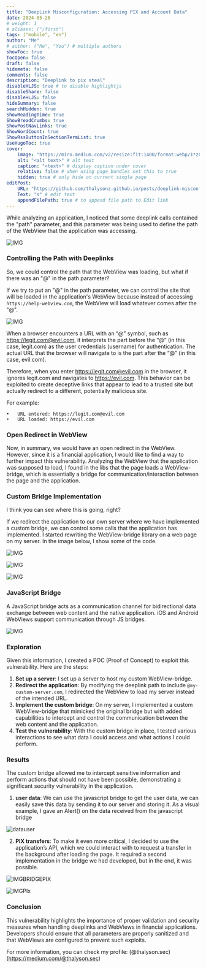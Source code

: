```yaml
---
title: "DeepLink Misconfiguration: Accessing PIX and Account Data"
date: 2024-05-26
# weight: 1
# aliases: ("/first")
tags: ("mobile", "en")
author: "Me"
# author: ("Me", "You") # multiple authors
showToc: true
TocOpen: false
draft: false
hidemeta: false
comments: false
description: "Deeplink to pix steal"
disableHLJS: true # to disable highlightjs
disableShare: false
disableHLJS: false
hideSummary: false
searchHidden: true
ShowReadingTime: true
ShowBreadCrumbs: true
ShowPostNavLinks: true
ShowWordCount: true
ShowRssButtonInSectionTermList: true
UseHugoToc: true
cover:
    image: "https://miro.medium.com/v2/resize:fit:1400/format:webp/1*zCwIgHCFhgCyZrNTB93WTw.png" # image path/url
    alt: "<alt text>" # alt text
    caption: "<text>" # display caption under cover
    relative: false # when using page bundles set this to true
    hidden: true # only hide on current single page
editPost:
    URL: "https://github.com/thalysonz.github.io/posts/deeplink-misconfiguration-pix/"
    Text: "s" # edit text
    appendFilePath: true # to append file path to Edit link
---
```


While analyzing an application, I noticed that some deeplink calls contained the "path" parameter, and this parameter was being used to define the path of the WebView that the application was accessing.

![IMG](https://miro.medium.com/v2/resize:fit:1400/format:webp/1*wWBYh7-N0u06U4IYV_XyVQ.png)



### Controlling the Path with Deeplinks

So, we could control the path that the WebView was loading, but what if there was an "@" in the path parameter?

If we try to put an "@" in the path parameter, we can control the site that will be loaded in the application's WebView because instead of accessing `https://help-webview.com`, the WebView will load whatever comes after the "@".

![IMG](https://miro.medium.com/v2/resize:fit:1400/format:webp/1*zCwIgHCFhgCyZrNTB93WTw.png)


When a browser encounters a URL with an “@” symbol, such as https://legit.com@evil.com, it interprets the part before the “@” (in this case, legit.com) as the user credentials (username) for authentication. The actual URL that the browser will navigate to is the part after the “@” (in this case, evil.com).

Therefore, when you enter https://legit.com@evil.com in the browser, it ignores legit.com and navigates to https://evil.com. This behavior can be exploited to create deceptive links that appear to lead to a trusted site but actually redirect to a different, potentially malicious site.

For example:

	•	URL entered: https://legit.com@evil.com
	•	URL loaded: https://evil.com

### Open Redirect in WebView

Now, in summary, we would have an open redirect in the WebView. However, since it is a financial application, I would like to find a way to further impact this vulnerability. Analyzing the WebView that the application was supposed to load, I found in the libs that the page loads a WebView-bridge, which is essentially a bridge for communication/interaction between the page and the application.

### Custom Bridge Implementation

I think you can see where this is going, right?

If we redirect the application to our own server where we have implemented a custom bridge, we can control some calls that the application has implemented. I started rewriting the WebView-bridge library on a web page on my server. In the image below, I show some of the code.

![IMG](https://miro.medium.com/v2/resize:fit:618/format:webp/1*pAOWIGpdpNeQ5Eget6jAKA.png)

![IMG](https://miro.medium.com/v2/resize:fit:1240/format:webp/1*feK2kZoKJio5EcbxtLl_aQ.png)

![IMG](https://miro.medium.com/v2/resize:fit:718/format:webp/1*Z5-iW2sJQt4DjQOqCNkaAg.png)

### JavaScript Bridge

A JavaScript bridge acts as a communication channel for bidirectional data exchange between web content and the native application. iOS and Android WebViews support communication through JS bridges.


![IMG](https://terra-1-g.djicdn.com/71a7d383e71a4fb8887a310eb746b47f/cloudapi/V1.1/JSBridge%20%E4%BB%8B%E7%BB%8D%E5%9B%BEen.png)


### Exploration

Given this information, I created a POC (Proof of Concept) to exploit this vulnerability. Here are the steps:

1. **Set up a server**: I set up a server to host my custom WebView-bridge.
2. **Redirect the application**: By modifying the deeplink path to include `@my-custom-server.com`, I redirected the WebView to load my server instead of the intended URL.
3. **Implement the custom bridge**: On my server, I implemented a custom WebView-bridge that mimicked the original bridge but with added capabilities to intercept and control the communication between the web content and the application.
4. **Test the vulnerability**: With the custom bridge in place, I tested various interactions to see what data I could access and what actions I could perform.

### Results

The custom bridge allowed me to intercept sensitive information and perform actions that should not have been possible, demonstrating a significant security vulnerability in the application.

1. **user data**: We can use the javascript bridge to get the user data, we can easily save this data by sending it to our server and storing it. As a visual example, I gave an Alert() on the data received from the javascript bridge

![datauser](https://miro.medium.com/v2/resize:fit:530/format:webp/1*o0pZjce0sTO-OYlmLLS4AA.png)

2. **PIX transfers**: To make it even more critical, I decided to use the application’s API, which we could interact with to request a transfer in the background after loading the page. It required a second implementation in the bridge we had developed, but in the end, it was possible.

![IMGBRIDGEPIX](https://miro.medium.com/v2/resize:fit:778/format:webp/1*3lX02Y_UweJ-AjzR8dGqtQ.png)

![IMGPIx](https://miro.medium.com/v2/resize:fit:788/format:webp/1*VYMt3s7VyAA3Kq52F5idgQ.png)

### Conclusion

This vulnerability highlights the importance of proper validation and security measures when handling deeplinks and WebViews in financial applications. Developers should ensure that all parameters are properly sanitized and that WebViews are configured to prevent such exploits.

For more information, you can check my profile: (@thalyson.sec)(https://medium.com/@thalyson.sec)
